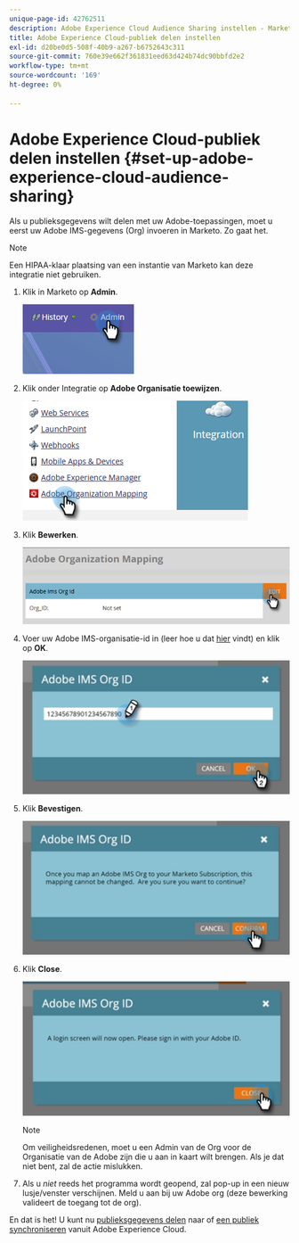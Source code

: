 ```yaml
---
unique-page-id: 42762511
description: Adobe Experience Cloud Audience Sharing instellen - Marketo Docs - Productdocumentatie
title: Adobe Experience Cloud-publiek delen instellen
exl-id: d20be0d5-508f-40b9-a267-b6752643c311
source-git-commit: 760e39e662f361831eed63d424b74dc90bbfd2e2
workflow-type: tm+mt
source-wordcount: '169'
ht-degree: 0%

---
```


# Adobe Experience Cloud-publiek delen instellen {#set-up-adobe-experience-cloud-audience-sharing}

Als u publieksgegevens wilt delen met uw Adobe-toepassingen, moet u eerst uw Adobe IMS-gegevens (Org) invoeren in Marketo. Zo gaat het.

>[!NOTE]
>
>Een HIPAA-klaar plaatsing van een instantie van Marketo kan deze integratie niet gebruiken.

1. Klik in Marketo op **Admin**.

   ![](assets/set-up-adobe-experience-cloud-audience-sharing-1.png)

1. Klik onder Integratie op **Adobe Organisatie toewijzen**.

   ![](assets/set-up-adobe-experience-cloud-audience-sharing-2.png)

1. Klik **Bewerken**.

   ![](assets/set-up-adobe-experience-cloud-audience-sharing-3.png)

1. Voer uw Adobe IMS-organisatie-id in (leer hoe u dat [hier](https://docs.adobe.com/content/help/en/control-panel/using/faq.html) vindt) en klik op **OK**.

   ![](assets/set-up-adobe-experience-cloud-audience-sharing-4.png)

1. Klik **Bevestigen**.

   ![](assets/set-up-adobe-experience-cloud-audience-sharing-5.png)

1. Klik **Close**.

   ![](assets/set-up-adobe-experience-cloud-audience-sharing-6.png)

   >[!NOTE]
   >
   >Om veiligheidsredenen, moet u een Admin van de Org voor de Organisatie van de Adobe zijn die u aan in kaart wilt brengen. Als je dat niet bent, zal de actie mislukken.

1. Als u _niet_ reeds het programma wordt geopend, zal pop-up in een nieuw lusje/venster verschijnen. Meld u aan bij uw Adobe org (deze bewerking valideert de toegang tot de org).

En dat is het! U kunt nu [publieksgegevens delen](/help/marketo/product-docs/core-marketo-concepts/smart-lists-and-static-lists/static-lists/send-a-list-to-adobe-experience-cloud.md) naar of [een publiek synchroniseren](/help/marketo/product-docs/core-marketo-concepts/miscellaneous/sync-an-audience-from-adobe-experience-cloud.md) vanuit Adobe Experience Cloud.

